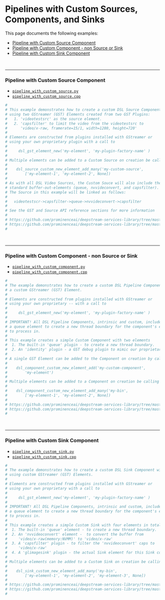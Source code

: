 # Pipelines with Custom Sources, Components, and Sinks
This page documents the following examples:
* [Pipeline with Custom Source Component](#pipeline-with-custom-source-component)
* [Pipeline with Custom Component - non Source or Sink](#pipeline-with-custom-component---non-source-or-sink)
* [Pipeline with Custom Sink Component](#pipeline-with-custom-sink-component)

<br>

---

### Pipeline with Custom Source Component

* [`pipeline_with_custom_source.py`](/examples/python/pipeline_with_custom_source.py)
* [`pipeline_with_custom_source.cpp`](/examples/cpp/pipeline_with_custom_source.cpp)

```python
#
# This example demonstrates how to create a custom DSL Source Component  
# using two GStreamer (GST) Elements created from two GST Plugins:
#   1. 'videotestsrc' as the source element.
#   2. 'capsfilter' to limit the video from the videotestsrc to  
#      'video/x-raw, framerate=15/1, width=1280, height=720'
#   
# Elements are constructed from plugins installed with GStreamer or 
# using your own proprietary plugin with a call to
#
#     dsl_gst_element_new('my-element', 'my-plugin-factory-name' )
#
# Multiple elements can be added to a Custom Source on creation be calling
#
#    dsl_source_custom_new_element_add_many('my-custom-source',
#        ['my-element-1', 'my-element-2', None])
#
# As with all DSL Video Sources, the Custom Souce will also include the 
# standard buffer-out-elements (queue, nvvideconvert, and capsfilter). 
# The Source in this example will be linked as follows:
#
#   videotestscr->capsfilter->queue->nvvideconvert->capsfilter
#
# See the GST and Source API reference sections for more information
#
# https://github.com/prominenceai/deepstream-services-library/tree/master/docs/api-gst.md
# https://github.com/prominenceai/deepstream-services-library/tree/master/docs/api-source.md
#
```
<br>

---

### Pipeline with Custom Component - non Source or Sink

* [`pipeline_with_custom_component.py`](/examples/python/pipeline_with_custom_component.py)
* [`pipeline_with_custom_component.cpp`](/examples/cpp/pipeline_with_custom_component.cpp)

```python
#
# The example demonstrates how to create a custom DSL Pipeline Component with
# a custom GStreamer (GST) Element.  
#
# Elements are constructed from plugins installed with GStreamer or 
# using your own proprietary -- with a call to
#
#     dsl_gst_element_new('my-element', 'my-plugin-factory-name' )
#
# IMPORTANT! All DSL Pipeline Components, intrinsic and custom, include
# a queue element to create a new thread boundary for the component's element(s)
# to process in. 
#
# This example creates a simple Custom Component with two elements
#  1. The built-in 'queue' plugin - to create a new thread boundary.
#  2. An 'identity' plugin - a GST debug plugin to mimic our proprietary element.
#
# A single GST Element can be added to the Component on creation by calling
#
#    dsl_component_custom_new_element_add('my-custom-component',
#        'my-element')
#
# Multiple elements can be added to a Component on creation be calling
#
#    dsl_component_custom_new_element_add_many('my-bin',
#        ['my-element-1', 'my-element-2', None])
#
# https://github.com/prominenceai/deepstream-services-library/tree/master/docs/api-gst.md
# https://github.com/prominenceai/deepstream-services-library/tree/master/docs/api-component.md
#
```
<br>

---

### Pipeline with Custom Sink Component

* [`pipeline_with_custom_sink.py`](/examples/python/pipeline_with_custom_source.py)
* [`pipeline_with_custom_sink.cpp`](/examples/cpp/pipeline_with_custom_sink.cpp)

```python
#
# The example demonstrates how to create a custom DSL Sink Component with
# using custom GStreamer (GST) Elements.  
#
# Elements are constructed from plugins installed with GStreamer or 
# using your own proprietary with a call to
#
#     dsl_gst_element_new('my-element', 'my-plugin-factory-name' )
#
# IMPORTANT! All DSL Pipeline Components, intrinsic and custom, include
# a queue element to create a new thread boundary for the component's element(s)
# to process in. 
#
# This example creates a simple Custom Sink with four elements in total
#  1. The built-in 'queue' element - to create a new thread boundary.
#  2. An 'nvvideoconvert' element -  to convert the buffer from 
#     'video/x-raw(memory:NVMM)' to 'video/x-raw'
#  3. A 'capsfilter' plugin - to filter the 'nvvideoconvert' caps to 
#     'video/x-raw'
#  4. A 'glimagesink' plugin - the actual Sink element for this Sink component.
#
# Multiple elements can be added to a Custom Sink on creation be calling
#
#    dsl_sink_custom_new_element_add_many('my-bin',
#        ['my-element-1', 'my-element-2', 'my-element-3', None])
#
# https://github.com/prominenceai/deepstream-services-library/tree/master/docs/api-gst.md
# https://github.com/prominenceai/deepstream-services-library/tree/master/docs/api-sink.md
#
```


